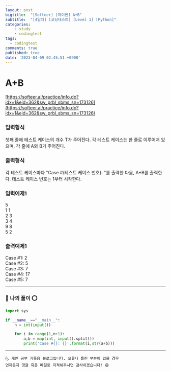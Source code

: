 ```yaml
---
layout: post
bigtitle:  "[Softeer] [파이썬] A+B"
subtitle:  "[4일차] [코딩테스트] [Level 1] [Python]"
categories:
    - study
    - codingtest
tags:
  - codingtest
comments: true
published: true
date: '2023-04-09 02:45:51 +0900'
---
```


# A+B

[https://softeer.ai/practice/info.do?idx=1&eid=362&sw_prbl_sbms_sn=173126](https://softeer.ai/practice/info.do?idx=1&eid=362&sw_prbl_sbms_sn=173126)


### 입력형식
첫째 줄에 테스트 케이스의 개수 T가 주어진다.
각 테스트 케이스는 한 줄로 이루어져 있으며, 각 줄에 A와 B가 주어진다.

### 출력형식
각 테스트 케이스마다 "Case #(테스트 케이스 번호): "를 출력한 다음, A+B를 출력한다.
테스트 케이스 번호는 1부터 시작한다.

### 입력예제1
5      <br>
1 1     <br>
2 3     <br>
3 4     <br>
9 8     <br>
5 2     <br>

### 출력예제1
Case #1: 2      <br>
Case #2: 5      <br>
Case #3: 7      <br>
Case #4: 17     <br>
Case #5: 7      <br>


---

### 🚀 나의 풀이 ⭕

```python
import sys 

if __name__=="__main__":
    n = int(input())

    for i in range(1,n+1):
        a,b = map(int, input().split())
        print('Case #{}: {}'.format(i,str(a+b)))

```


***
    🌜 개인 공부 기록용 블로그입니다. 오류나 틀린 부분이 있을 경우 
    언제든지 댓글 혹은 메일로 지적해주시면 감사하겠습니다! 😄